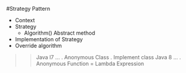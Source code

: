 #Strategy Pattern
+ Context
+ Strategy
	- Algorithm() Abstract method
+ Implementation of Strategy
+ Override algorithm
>> Java l7 ...
	. Anonymous Class
	. Implement class
>> Java 8 ...
	. Anonymous Function = Lambda Expression 